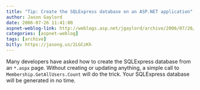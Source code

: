 ```yaml
---
title: "Tip: Create the SQLExpress database on an ASP.NET application"
author: Jason Gaylord
date: 2006-07-26 11:41:00
aspnet-weblog-link: http://weblogs.asp.net/jgaylord/archive/2006/07/26/Tip_3A00_-Create-the-SQLExpress-database-on-an-ASP.NET-application.aspx
categories: [aspnet-weblog]
tags: [archive]
bitly: https://jasong.us/2LGCzKh
---
```


Many developers have asked how to create the SQLExpress database from an `*.aspx` page. Without creating or updating anything, a simple call to `Membership.GetAllUsers.Count` will do the trick. Your SQLExpress database will be generated in no time.